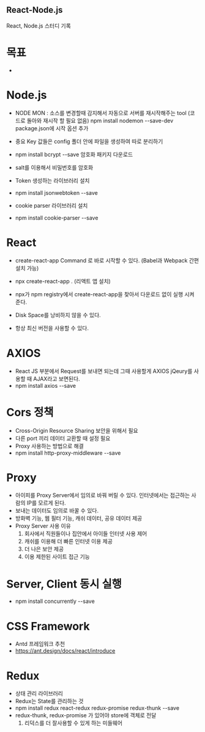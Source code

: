 ## React-Node.js

React, Node.js 스터디 기록

# 목표
- 

# Node.js
- NODE MON : 소스를 변경할때 감지해서 자동으로 서버를 재시작해주는 tool
            (코드로 돌아와 재시작 할 필요 없음)
            npm install nodemon --save-dev
            package.json에 시작 옵션 추가

- 중요 Key 값들은 config 폴더 안에 파일을 생성하여 따로 분리하기 

- npm install bcrypt --save  암호화 패키지 다운로드 
- salt를 이용해서 비밀번호를 암호화 

- Token 생성하는 라이브러리 설치
- npm install jsonwebtoken --save

- cookie parser 라이브러리 설치
- npm install cookie-parser --save 

# React
- create-react-app Command 로 바로 시작할 수 있다. 
(Babel과 Webpack 간편 설치 가능)

- npx create-react-app . (리액트 앱 설치)
- npx가 npm registry에서 create-react-app을 찾아서 다운로드 없이 실행 시켜준다.
- Disk Space를 낭비하지 않을 수 있다.
- 항상 최신 버전을 사용할 수 있다. 

# AXIOS
- React JS 부분에서 Request를 보내면 되는데
  그때 사용할게 AXIOS jQeury를 사용할 때 AJAX라고 보면된다.
- npm install axios --save

# Cors 정책 
- Cross-Origin Resource Sharing 보안을 위해서 필요
- 다른 port 끼리 데이터 교환할 때 설정 필요 
- Proxy 사용하는 방법으로 해결 
- npm install http-proxy-middleware --save 

# Proxy
- 아이피를 Proxy Server에서 임의로 바꿔 버릴 수 있다. 
  인터넷에서는 접근하는 사람의 IP를 모르게 된다.
- 보내는 데이터도 임의로 바꿀 수 있다.
- 방화벽 기능, 웹 필터 기능, 캐쉬 데이터, 공유 데이터 제공
- Proxy Server 사용 이유
  1. 회사에서 직원들이나 집안에서 아이들 인터넷 사용 제어 
  2. 캐쉬를 이용해 더 빠른 인터넷 이용 제공
  3. 더 나은 보안 제공
  4. 이용 제한된 사이트 접근 기능 

# Server, Client 동시 실행 
- npm install concurrently --save

# CSS Framework
- Antd 프레임워크 추천
- https://ant.design/docs/react/introduce 

# Redux
- 상태 관리 라이브러리 
- Redux는 State를 관리하는 것
- npm install redux react-redux redux-promise redux-thunk --save
- redux-thunk, redux-promise 가 있어야 store에 객체로 전달 
  1. 리덕스를 더 잘사용할 수 있게 하는 미들웨어
